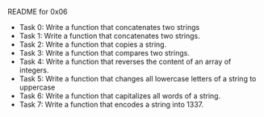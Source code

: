 README for 0x06

- Task 0: Write a function that concatenates two strings
- Task 1: Write a function that concatenates two strings.
- Task 2: Write a function that copies a string.
- Task 3: Write a function that compares two strings.
- Task 4: Write a function that reverses the content of an array of integers.
- Task 5: Write a function that changes all lowercase letters of a string to
uppercase
- Task 6: Write a function that capitalizes all words of a string.
- Task 7: Write a function that encodes a string into 1337.
